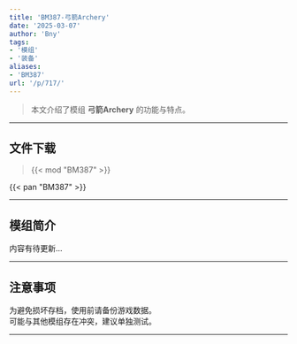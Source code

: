 ```yaml
---
title: 'BM387-弓箭Archery'
date: '2025-03-07'
author: 'Bny'
tags:
- '模组'
- '装备'
aliases:
- 'BM387'
url: '/p/717/'
---
```


> 本文介绍了模组 **弓箭Archery** 的功能与特点。

---

## 文件下载  

> {{< mod "BM387" >}}  

{{< pan "BM387" >}}  

---

## 模组简介

>  
内容有待更新...  

---

## 注意事项

>  
为避免损坏存档，使用前请备份游戏数据。  
可能与其他模组存在冲突，建议单独测试。  

---

